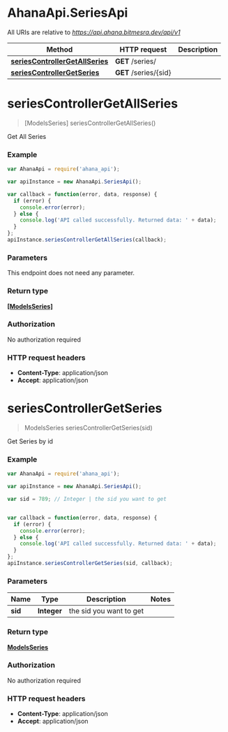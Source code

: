 # AhanaApi.SeriesApi

All URIs are relative to *https://api.ahana.bitmesra.dev/api/v1*

Method | HTTP request | Description
------------- | ------------- | -------------
[**seriesControllerGetAllSeries**](SeriesApi.md#seriesControllerGetAllSeries) | **GET** /series/ | 
[**seriesControllerGetSeries**](SeriesApi.md#seriesControllerGetSeries) | **GET** /series/{sid} | 


<a name="seriesControllerGetAllSeries"></a>
# **seriesControllerGetAllSeries**
> [ModelsSeries] seriesControllerGetAllSeries()



Get All Series

### Example
```javascript
var AhanaApi = require('ahana_api');

var apiInstance = new AhanaApi.SeriesApi();

var callback = function(error, data, response) {
  if (error) {
    console.error(error);
  } else {
    console.log('API called successfully. Returned data: ' + data);
  }
};
apiInstance.seriesControllerGetAllSeries(callback);
```

### Parameters
This endpoint does not need any parameter.

### Return type

[**[ModelsSeries]**](ModelsSeries.md)

### Authorization

No authorization required

### HTTP request headers

 - **Content-Type**: application/json
 - **Accept**: application/json

<a name="seriesControllerGetSeries"></a>
# **seriesControllerGetSeries**
> ModelsSeries seriesControllerGetSeries(sid)



Get Series by id

### Example
```javascript
var AhanaApi = require('ahana_api');

var apiInstance = new AhanaApi.SeriesApi();

var sid = 789; // Integer | the sid you want to get


var callback = function(error, data, response) {
  if (error) {
    console.error(error);
  } else {
    console.log('API called successfully. Returned data: ' + data);
  }
};
apiInstance.seriesControllerGetSeries(sid, callback);
```

### Parameters

Name | Type | Description  | Notes
------------- | ------------- | ------------- | -------------
 **sid** | **Integer**| the sid you want to get | 

### Return type

[**ModelsSeries**](ModelsSeries.md)

### Authorization

No authorization required

### HTTP request headers

 - **Content-Type**: application/json
 - **Accept**: application/json

